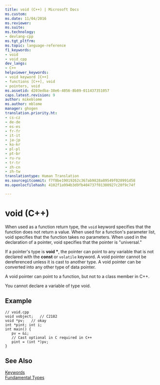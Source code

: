```yaml
---
title: void (C++) | Microsoft Docs
ms.custom: 
ms.date: 11/04/2016
ms.reviewer: 
ms.suite: 
ms.technology:
- devlang-cpp
ms.tgt_pltfrm: 
ms.topic: language-reference
f1_keywords:
- void
- void_cpp
dev_langs:
- C++
helpviewer_keywords:
- void keyword [C++]
- functions [C++], void
- pointers, void
ms.assetid: d203edba-38e6-4056-8b89-011437351057
caps.latest.revision: 9
author: mikeblome
ms.author: mblome
manager: ghogen
translation.priority.ht:
- cs-cz
- de-de
- es-es
- fr-fr
- it-it
- ja-jp
- ko-kr
- pl-pl
- pt-br
- ru-ru
- tr-tr
- zh-cn
- zh-tw
translationtype: Human Translation
ms.sourcegitcommit: f7f8be19019262c367ab9828a89549f028991d58
ms.openlocfilehash: 4102f1a994b3d9fb404737f01300927c20f9c74f

---
```

# void (C++)
When used as a function return type, the `void` keyword specifies that the function does not return a value. When used for a function's parameter list, void specifies that the function takes no parameters. When used in the declaration of a pointer, void specifies that the pointer is "universal."  
  
 If a pointer's type is **void \***, the pointer can point to any variable that is not declared with the **const** or `volatile` keyword. A void pointer cannot be dereferenced unless it is cast to another type. A void pointer can be converted into any other type of data pointer.  
  
 A void pointer can point to a function, but not to a class member in C++.  
  
 You cannot declare a variable of type void.  
  
## Example  
  
```  
// void.cpp  
void vobject;   // C2182  
void *pv;   // okay  
int *pint; int i;  
int main() {  
   pv = &i;  
   // Cast optional in C required in C++  
   pint = (int *)pv;  
}   
```  
  
## See Also  
 [Keywords](../cpp/keywords-cpp.md)   
 [Fundamental Types](../cpp/fundamental-types-cpp.md)


<!--HONumber=Jan17_HO2-->


